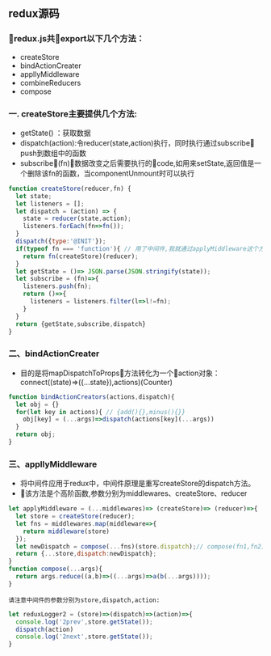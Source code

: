 ## redux源码
### redux.js共export以下几个方法：
* createStore
* bindActionCreater
* appllyMiddleware
* combineReducers
* compose
### 一. createStore主要提供几个方法:
* getState() ：获取数据
* dispatch(action):令reducer(state,action)执行，同时执行通过subscribe push到数组中的函数
*  subscribe(fn)：数据改变之后需要执行的code,如用来setState,返回值是一个删除该fn的函数，当componentUnmount时可以执行
```javaScript
function createStore(reducer,fn) {
  let state;
  let listeners = [];
  let dispatch = (action) => {
    state = reducer(state,action);
    listeners.forEach(fn=>fn());
  }
  dispatch({type:'@INIT'});
  if(typeof fn === 'function'){ // 用了中间件,我就通过applyMiddleware这个方法来创建容器
    return fn(createStore)(reducer);
  }
  let getState = ()=> JSON.parse(JSON.stringify(state));
  let subscribe = (fn)=>{
    listeners.push(fn);
    return ()=>{
      listeners = listeners.filter(l=>l!=fn);
    }
  }
  return {getState,subscribe,dispatch}
}
```
### 二、bindActionCreater
* 目的是将mapDispatchToProps方法转化为一个action对象：connect((state)=>({...state}),actions)(Counter)
```javaScript
function bindActionCreators(actions,dispatch){
  let obj = {}
  for(let key in actions){ // {add(){},minus(){}}
    obj[key] = (...args)=>dispatch(actions[key](...args))
  }
  return obj;
}
```
### 三、appllyMiddleware
* 将中间件应用于redux中，中间件原理是重写createStore的dispatch方法。
* 该方法是个高阶函数,参数分别为middlewares、createStore、reducer
```javaScript
let applyMiddleware = (...middlewares)=> (createStore)=> (reducer)=>{
  let store = createStore(reducer);
  let fns = middlewares.map(middleware=>{
    return middleware(store)
  });
  let newDispatch = compose(...fns)(store.dispatch);// compose(fn1,fn2)(store.dispatch)
  return {...store,dispatch:newDispatch};
}
function compose(...args){
  return args.reduce((a,b)=>((...args)=>a(b(...args))));
}
```
`请注意中间件的参数分别为store,dispatch,action:`
```javaScript
let reduxLogger2 = (store)=>(dispatch)=>(action)=>{
  console.log('2prev',store.getState());
  dispatch(action)
  console.log('2next',store.getState());
}
```